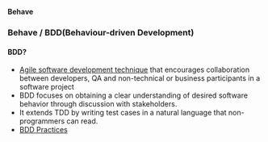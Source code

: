 **Behave**

### Behave / BDD(Behaviour-driven Development)
#### BDD?
- [Agile software development technique](System-Design/Concepts/Scrum/README.md#ag) that encourages collaboration between developers, QA and non-technical or business participants in a software project
- BDD focuses on obtaining a clear understanding of desired software behavior through discussion with stakeholders.
- It extends TDD by writing test cases in a natural language that non-programmers can read. 
- [BDD Practices](https://behave.readthedocs.io/en/stable/philosophy.html#bdd-practices)
